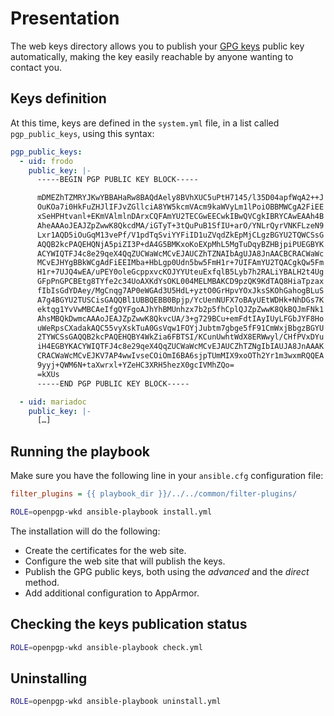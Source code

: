 # Presentation

The web keys directory allows you to publish your [GPG keys](https://wiki.gnupg.org/WKD "Gnu Privacy Guard") public key
automatically, making the key easily reachable by anyone wanting to contact you.

## Keys definition

At this time, keys are defined in the `system.yml` file, in a list called `pgp_public_keys`, using this syntax:

```yaml
pgp_public_keys:
  - uid: frodo
    public_key: |-
      -----BEGIN PGP PUBLIC KEY BLOCK-----

      mDMEZhTZMRYJKwYBBAHaRw8BAQdAely8BVhXUC5uPtH7145/l35D04apfWqA2++J
      OuKOa7i0HkFuZHJlIFJvZGllciA8YW5kcmVAcm9kaWVyLm1lPoiOBBMWCgA2FiEE
      xSeHPHtvanl+EKmVAlmlnDArxCQFAmYU2TECGwEECwkIBwQVCgkIBRYCAwEAAh4B
      AheAAAoJEAJZpZwwK8QkcdMA/iGTyT+3tQuPuB1SfIU+arO/YNLrQyrVNKFLzeN9
      Lxr1AQD5iOuGqM13vePf/V1pdTqSviYYFiID1uZVqdZkEpMjCLgzBGYU2TQWCSsG
      AQQB2kcPAQEHQNjA5piZI3P+dA4G5BMKxoKoEXpMhL5MgTuDqyBZHBjpiPUEGBYK
      ACYWIQTFJ4c8e29qeX4QqZUCWaWcMCvEJAUCZhTZNAIbAgUJA8JnAACBCRACWaWc
      MCvEJHYgBBkWCgAdFiEEIMba+HbLgp0Udn5bw5FmH1r+7UIFAmYU2TQACgkQw5Fm
      H1r+7UJQ4wEA/uPEY0oleGcppxvcKOJYYUteuExfqlB5Lyb7h2RALiYBALH2t4Ug
      GFpPnGPCBEtg8TYfe2c34UoAXKdYsOKL004MELMBAKCD9pzQK9KdTAQ8HiaTpzax
      fIbIsGdYDAey/MgCnqg7AP0eWGAd3U5HdL+yztO0GrHpvYOxJksSKOhGahogBLuS
      A7g4BGYU2TUSCisGAQQBl1UBBQEBB0Bpjp/YcUenNUFX7oBAyUEtWDHk+NhDGs7K
      ektqg1YvVwMBCAeIfgQYFgoAJhYhBMUnhzx7b2p5fhCplQJZpZwwK8QkBQJmFNk1
      AhsMBQkDwmcAAAoJEAJZpZwwK8QkvcUA/3+g729BCu+emFdtIAyIUyLFGbJYF8Ho
      uWeRpsCXadakAQC55vyXskTuA0GsVqw1FOYjJubtm7gbge5fF91CmWxjBbgzBGYU
      2TYWCSsGAQQB2kcPAQEHQBY4WkZia6FBTSI/KCunUwhtWdX8ERWwyl/CHfPVxDYu
      iH4EGBYKACYWIQTFJ4c8e29qeX4QqZUCWaWcMCvEJAUCZhTZNgIbIAUJA8JnAAAK
      CRACWaWcMCvEJKV7AP4wwIvseCOiOmI6BA6sjpTUmMIX9xoOTh2Yr1m3wxmRQQEA
      9yyj+QWM6N+taXwrxl+YZeHC3XRH5hezX0gcIVMhZQo=
      =kXUs
      -----END PGP PUBLIC KEY BLOCK-----

  - uid: mariadoc
	public_key: |-
	  […]
```

## Running the playbook

Make sure you have the following line in your `ansible.cfg` configuration file:

```ini
filter_plugins = {{ playbook_dir }}/../../common/filter-plugins/
```

```sh
ROLE=openpgp-wkd ansible-playbook install.yml
```

The installation will do the following:

- Create the certificates for the web site.
- Configure the web site that will publish the keys.
- Publish the GPG public keys, both using the _advanced_ and the _direct_ method.
- Add additional configuration to AppArmor.

## Checking the keys publication status

```sh
ROLE=openpgp-wkd ansible-playbook check.yml
```

## Uninstalling

```sh
ROLE=openpgp-wkd ansible-playbook uninstall.yml
```
